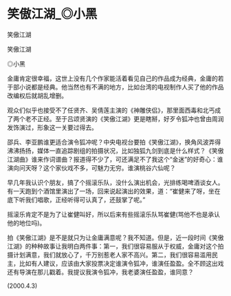 # 笑傲江湖_◎小黑

笑傲江湖

笑傲江湖

◎小黑

金庸肯定很幸福，这世上没有几个作家能活着看见自己的作品成为经典，金庸的若于部小说都是经典。他当然也有不满的地方，比如台湾的电视制作人买了他的作品改编权后就胡乱增删。

观众们似乎也接受不了任贤齐、吴倩莲主演的《神雕侠侣》，那里面西毒和北丐成了两个老不正经。至于吕颂贤演的《笑傲江湖》更是瞎掰，好歹令狐冲也曾由周润发饰演过，形象这一关要过得去。

邵兵、李亚鹏谁更适合演令狐冲呢？中央电视台要拍《笑傲江湖》，换角风波弄得沸沸扬扬，媒体一直追踪剧组的拍摄状况，比如独狐九剑到底是什么样式？《笑傲江湖曲》谁来作词谱曲？报道得不少了，可还满足不了我这个“金迷”的好奇心：谁演向问天呀？这个家伙戏不多，可魅力无穷。谁演桃谷六仙呢？

早几年我认识个朋友，搞了个摇滚乐队，没什么演出机会，光排练喝啤酒谈女人。有一天跑到个酒馆里演出了一场，回来说起演出的效果，道：“崔健来了呀，坐在底下听我们唱歌，正经听得可认真了，还鼓掌了呢。”

摇滚乐肯定不是为了让崔健叫好，所以后来有些摇滚乐队骂崔健(骂他不也是承认他的地位吗)。

拍《笑傲江湖》是不是就只为让金庸满意呢？我不知道。但是，近一段时间《笑傲江湖》的种种故事让我明白两件事：第一，我们很容易服从于权威，金庸对这个拍摄计划满意，我们就放心了，千万别惹老人家不高兴。第二，我们很容易滥用民主，比如有人建议，应该由大家投票决定谁演令狐冲，谁演任盈盈。全不顾这出戏还有导演在那儿戳着。我提议我演令狐冲，我老婆演任盈盈，谁同意？

(2000.4.3)